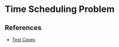 # Time Scheduling Problem

## References

- [Test Cases](https://github.com/tomas-muller/cpsolver-itc2007/tree/master)
